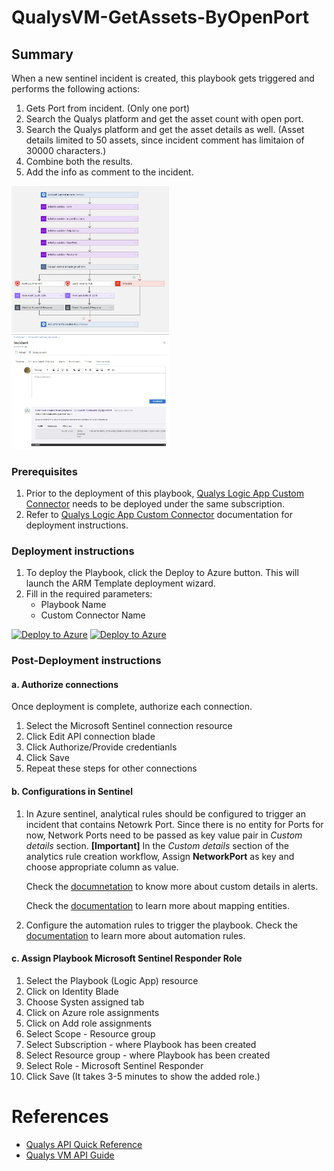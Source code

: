 # QualysVM-GetAssets-ByOpenPort

## Summary

When a new sentinel incident is created, this playbook gets triggered and performs the following actions:

1. Gets Port from incident. (Only one port) 
2. Search the Qualys platform and get the asset count with open port.
3. Search the Qualys platform and get the asset details as well. (Asset details limited to 50 assets, since incident comment has limitaion of 30000 characters.)
4. Combine both the results.
5. Add the info as comment to the incident.

<img src="./images/Playbook_QualysVM-GetAssets-ByOpenPort.jpg" width="50%"/><br>
<img src="./images/Playbook_Incident_Comment.jpg" width="50%"/><br>

### Prerequisites

1. Prior to the deployment of this playbook, [Qualys Logic App Custom Connector](../QualysCustomConnector/) needs to be deployed under the same subscription.
2. Refer to [Qualys Logic App Custom Connector](../QualysCustomConnector/readme.md) documentation for deployment instructions. 

### Deployment instructions

1. To deploy the Playbook, click the Deploy to Azure button. This will launch the ARM Template deployment wizard.
2. Fill in the required parameters:
    * Playbook Name
    * Custom Connector Name

[![Deploy to Azure](https://aka.ms/deploytoazurebutton)](https://portal.azure.com/#create/Microsoft.Template/uri/https%3A%2F%2Fraw.githubusercontent.com%2FAzure%2FAzure-Sentinel%2Forigin%2Fusers%2Frahul%2Fqualys-playbooks%2FSolutions%2FQualysVM%2FPlaybooks%2FQualysVM-GetAssets-ByOpenPort%2Fazuredeploy.json) [![Deploy to Azure](https://aka.ms/deploytoazuregovbutton)](https://portal.azure.us/#create/Microsoft.Template/uri/https%3A%2F%2Fraw.githubusercontent.com%2FAzure%2FAzure-Sentinel%2Forigin%2Fusers%2Frahul%2Fqualys-playbooks%2FSolutions%2FQualysVM%2FPlaybooks%2FQualysVM-GetAssets-ByOpenPort%2Fazuredeploy.json)

### Post-Deployment instructions

#### a. Authorize connections

Once deployment is complete, authorize each connection.

1. Select the Microsoft Sentinel connection resource
2. Click Edit API connection blade
3. Click Authorize/Provide credentianls
4. Click Save
5. Repeat these steps for other connections

#### b. Configurations in Sentinel

1. In Azure sentinel, analytical rules should be configured to trigger an incident that contains Netowrk Port. Since there is no entity for Ports for now, Network Ports need to be passed as key value pair in *Custom details* section. **[Important]** In the *Custom details* section of the analytics rule creation workflow, Assign **NetworkPort** as key and choose appropriate column as value.

    Check the [documnetation](https://docs.microsoft.com/azure/sentinel/surface-custom-details-in-alerts) to know more about custom details in alerts.
    
    Check the [documentation](https://docs.microsoft.com/azure/sentinel/map-data-fields-to-entities) to learn more about mapping entities.
2. Configure the automation rules to trigger the playbook. Check the [documentation](https://docs.microsoft.com/azure/sentinel/tutorial-respond-threats-playbook) to learn more about automation rules.

#### c. Assign Playbook Microsoft Sentinel Responder Role
1. Select the Playbook (Logic App) resource
2. Click on Identity Blade
3. Choose Systen assigned tab
4. Click on Azure role assignments
5. Click on Add role assignments
6. Select Scope - Resource group
7. Select Subscription - where Playbook has been created
8. Select Resource group - where Playbook has been created
9. Select Role - Microsoft Sentinel Responder
10. Click Save (It takes 3-5 minutes to show the added role.)


#  References
 - [Qualys API Quick Reference](https://www.qualys.com/docs/qualys-api-quick-reference.pdf)
 - [Qualys VM API Guide](https://www.qualys.com/docs/qualys-api-vmpc-user-guide.pdf)